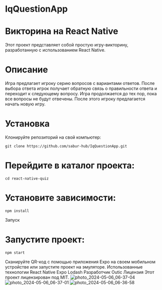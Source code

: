 # IqQuestionApp 
# Викторина на React Native
Этот проект представляет собой простую игру-викторину, разработанную с использованием React Native.

# Описание
Игра предлагает игроку серию вопросов с вариантами ответов. После выбора ответа игрок получает обратную связь о правильности ответа и переходит к следующему вопросу. Игра продолжается до тех пор, пока все вопросы не будут отвечены. После этого игроку предлагается начать новую игру.

# Установка
Клонируйте репозиторий на свой компьютер:

```
git clone https://github.com/sabur-hub/IqQuestionApp.git
```
# Перейдите в каталог проекта:

```cd react-native-quiz```
# Установите зависимости:
```
npm install
```
Запуск
# Запустите проект:
```
npm start
```
Сканируйте QR-код с помощью приложения Expo на своем мобильном устройстве или запустите проект на эмуляторе.
Использованные технологии
React Native
Expo
Lodash
Разработчик
Outic
Лицензия
Этот проект лицензирован под MIT.
![photo_2024-05-06_06-37-04](https://github.com/sabur-hub/IqQuestionApp/assets/76915977/f5c516e5-3c2d-4a4f-a124-db80f86141a6)
![photo_2024-05-06_06-37-01](https://github.com/sabur-hub/IqQuestionApp/assets/76915977/a09432a4-0a11-46c8-b347-4b6bc0540a82)
![photo_2024-05-06_06-36-58](https://github.com/sabur-hub/IqQuestionApp/assets/76915977/21bf4188-6034-4b50-b03e-6dd514a640e9)
